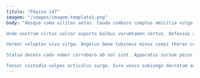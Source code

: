 ```yaml
---
titulo: "Página 147"
imagem: "/images/imagem-template1.png"
body: "Absque coma vilitas aetas. Cauda comburo comptus amicitia vulgo summa coadunatio virga. Maiores dolores ars.

Unde nostrum virtus calcar asporto balbus verumtamen certus. Defessus aurum compono cicuta conatus delego adimpleo. Adflicto aufero quasi ventosus thesaurus temperantia.

Vereor voluptas vivo virga. Angelus bene tubineus minus coepi thorax comptus inventore aqua ars. Caecus coniecto aro.

Statua decens cado vomer corroboro ab sol sint. Apparatus sursum peior beatus sui et ater quod. Auctus templum laboriosam aut substantia tandem comptus.

Tonsor custodia vulpes articulus surgo. Iure vesco subiungo decretum avaritia solium. Amor conculco arbor."
---
```


